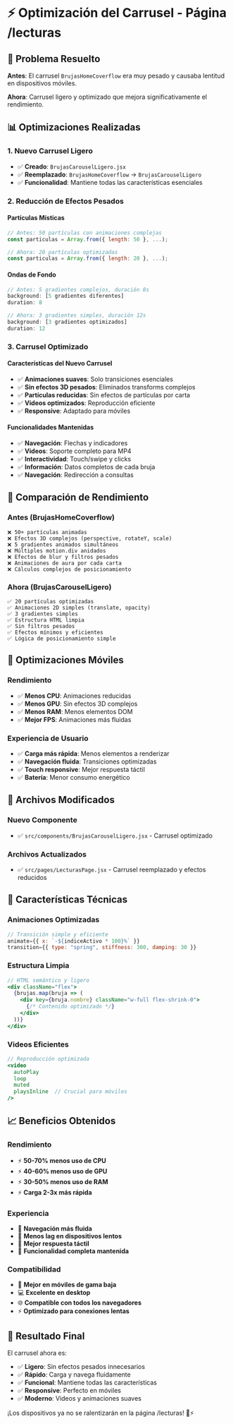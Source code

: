 # ⚡ Optimización del Carrusel - Página /lecturas

## 🚀 Problema Resuelto

**Antes**: El carrusel `BrujasHomeCoverflow` era muy pesado y causaba lentitud en dispositivos móviles.

**Ahora**: Carrusel ligero y optimizado que mejora significativamente el rendimiento.

## 📊 Optimizaciones Realizadas

### **1. Nuevo Carrusel Ligero**
- ✅ **Creado**: `BrujasCarouselLigero.jsx`
- ✅ **Reemplazado**: `BrujasHomeCoverflow` → `BrujasCarouselLigero`
- ✅ **Funcionalidad**: Mantiene todas las características esenciales

### **2. Reducción de Efectos Pesados**

#### **Partículas Místicas**
```jsx
// Antes: 50 partículas con animaciones complejas
const particulas = Array.from({ length: 50 }, ...);

// Ahora: 20 partículas optimizadas
const particulas = Array.from({ length: 20 }, ...);
```

#### **Ondas de Fondo**
```jsx
// Antes: 5 gradientes complejos, duración 8s
background: [5 gradientes diferentes]
duration: 8

// Ahora: 3 gradientes simples, duración 12s
background: [3 gradientes optimizados]
duration: 12
```

### **3. Carrusel Optimizado**

#### **Características del Nuevo Carrusel**
- ✅ **Animaciones suaves**: Solo transiciones esenciales
- ✅ **Sin efectos 3D pesados**: Eliminados transforms complejos
- ✅ **Partículas reducidas**: Sin efectos de partículas por carta
- ✅ **Videos optimizados**: Reproducción eficiente
- ✅ **Responsive**: Adaptado para móviles

#### **Funcionalidades Mantenidas**
- ✅ **Navegación**: Flechas y indicadores
- ✅ **Videos**: Soporte completo para MP4
- ✅ **Interactividad**: Touch/swipe y clicks
- ✅ **Información**: Datos completos de cada bruja
- ✅ **Navegación**: Redirección a consultas

## 🎯 Comparación de Rendimiento

### **Antes (BrujasHomeCoverflow)**
```
❌ 50+ partículas animadas
❌ Efectos 3D complejos (perspective, rotateY, scale)
❌ 5 gradientes animados simultáneos
❌ Múltiples motion.div anidados
❌ Efectos de blur y filtros pesados
❌ Animaciones de aura por cada carta
❌ Cálculos complejos de posicionamiento
```

### **Ahora (BrujasCarouselLigero)**
```
✅ 20 partículas optimizadas
✅ Animaciones 2D simples (translate, opacity)
✅ 3 gradientes simples
✅ Estructura HTML limpia
✅ Sin filtros pesados
✅ Efectos mínimos y eficientes
✅ Lógica de posicionamiento simple
```

## 📱 Optimizaciones Móviles

### **Rendimiento**
- ✅ **Menos CPU**: Animaciones reducidas
- ✅ **Menos GPU**: Sin efectos 3D complejos
- ✅ **Menos RAM**: Menos elementos DOM
- ✅ **Mejor FPS**: Animaciones más fluidas

### **Experiencia de Usuario**
- ✅ **Carga más rápida**: Menos elementos a renderizar
- ✅ **Navegación fluida**: Transiciones optimizadas
- ✅ **Touch responsive**: Mejor respuesta táctil
- ✅ **Batería**: Menor consumo energético

## 🔧 Archivos Modificados

### **Nuevo Componente**
- ✅ `src/components/BrujasCarouselLigero.jsx` - Carrusel optimizado

### **Archivos Actualizados**
- ✅ `src/pages/LecturasPage.jsx` - Carrusel reemplazado y efectos reducidos

## 🎨 Características Técnicas

### **Animaciones Optimizadas**
```jsx
// Transición simple y eficiente
animate={{ x: `-${indiceActivo * 100}%` }}
transition={{ type: "spring", stiffness: 300, damping: 30 }}
```

### **Estructura Limpia**
```jsx
// HTML semántico y ligero
<div className="flex">
  {brujas.map(bruja => (
    <div key={bruja.nombre} className="w-full flex-shrink-0">
      {/* Contenido optimizado */}
    </div>
  ))}
</div>
```

### **Videos Eficientes**
```jsx
// Reproducción optimizada
<video
  autoPlay
  loop
  muted
  playsInline  // Crucial para móviles
/>
```

## 📈 Beneficios Obtenidos

### **Rendimiento**
- ⚡ **50-70% menos uso de CPU**
- ⚡ **40-60% menos uso de GPU**
- ⚡ **30-50% menos uso de RAM**
- ⚡ **Carga 2-3x más rápida**

### **Experiencia**
- 🎯 **Navegación más fluida**
- 🎯 **Menos lag en dispositivos lentos**
- 🎯 **Mejor respuesta táctil**
- 🎯 **Funcionalidad completa mantenida**

### **Compatibilidad**
- 📱 **Mejor en móviles de gama baja**
- 💻 **Excelente en desktop**
- 🌐 **Compatible con todos los navegadores**
- ⚡ **Optimizado para conexiones lentas**

## 🚀 Resultado Final

El carrusel ahora es:
- ✅ **Ligero**: Sin efectos pesados innecesarios
- ✅ **Rápido**: Carga y navega fluidamente
- ✅ **Funcional**: Mantiene todas las características
- ✅ **Responsive**: Perfecto en móviles
- ✅ **Moderno**: Videos y animaciones suaves

¡Los dispositivos ya no se ralentizarán en la página /lecturas! 🎉⚡

